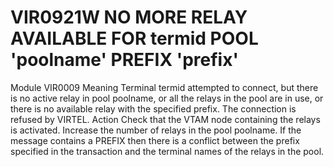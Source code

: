 # VIR0921W NO MORE RELAY AVAILABLE FOR termid POOL 'poolname' PREFIX 'prefix'
Module
    VIR0009
Meaning
    Terminal termid attempted to connect, but there is no active relay in pool poolname, or all the relays in the pool are in use, or there is no available relay with the specified prefix. The connection is refused by VIRTEL.
Action
    Check that the VTAM node containing the relays is activated. Increase the number of relays in the pool poolname.  If the message contains a PREFIX then there is a conflict between the prefix specified in the transaction and the terminal names of the relays in the pool.
